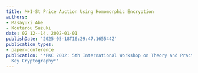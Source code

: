 ```yaml
---
title: M+1-St Price Auction Using Homomorphic Encryption
authors:
- Masayuki Abe
- Koutarou Suzuki
date: 02 12--14, 2002-01-01
publishDate: '2025-05-18T16:29:47.165544Z'
publication_types:
- paper-conference
publication: '*PKC 2002: 5th International Workshop on Theory and Practice in Public
  Key Cryptography*'
---
```


